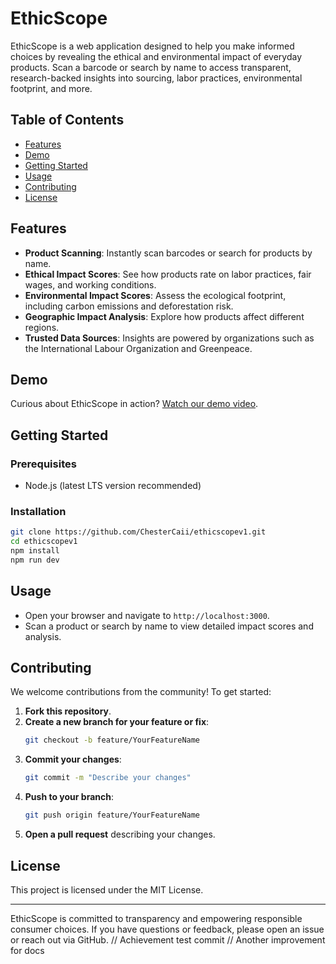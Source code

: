 # EthicScope

EthicScope is a web application designed to help you make informed choices by revealing the ethical and environmental impact of everyday products. Scan a barcode or search by name to access transparent, research-backed insights into sourcing, labor practices, environmental footprint, and more.

## Table of Contents
- [Features](#features)
- [Demo](#demo)
- [Getting Started](#getting-started)
- [Usage](#usage)
- [Contributing](#contributing)
- [License](#license)

## Features

- **Product Scanning**: Instantly scan barcodes or search for products by name.
- **Ethical Impact Scores**: See how products rate on labor practices, fair wages, and working conditions.
- **Environmental Impact Scores**: Assess the ecological footprint, including carbon emissions and deforestation risk.
- **Geographic Impact Analysis**: Explore how products affect different regions.
- **Trusted Data Sources**: Insights are powered by organizations such as the International Labour Organization and Greenpeace.

## Demo

Curious about EthicScope in action? [Watch our demo video](https://youtu.be/nNdB_ETGdSk?si=9RuvpJUa-SExPVX5).

## Getting Started

### Prerequisites

- Node.js (latest LTS version recommended)

### Installation

```bash
git clone https://github.com/ChesterCaii/ethicscopev1.git
cd ethicscopev1
npm install
npm run dev
```

## Usage

- Open your browser and navigate to `http://localhost:3000`.
- Scan a product or search by name to view detailed impact scores and analysis.

## Contributing

We welcome contributions from the community! To get started:

1. **Fork this repository**.
2. **Create a new branch for your feature or fix**:
   ```bash
   git checkout -b feature/YourFeatureName
   ```
3. **Commit your changes**:
   ```bash
   git commit -m "Describe your changes"
   ```
4. **Push to your branch**:
   ```bash
   git push origin feature/YourFeatureName
   ```
5. **Open a pull request** describing your changes.

## License

This project is licensed under the MIT License.

---

EthicScope is committed to transparency and empowering responsible consumer choices. If you have questions or feedback, please open an issue or reach out via GitHub.
// Achievement test commit
// Another improvement for docs
